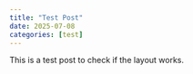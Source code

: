 ```yaml
---
title: "Test Post"
date: 2025-07-08
categories: [test]
---
```


This is a test post to check if the layout works.
